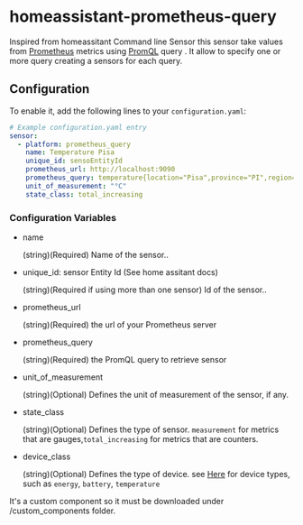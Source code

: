 # homeassistant-prometheus-query

Inspired from homeassitant Command line Sensor this sensor take values from [Prometheus](https://prometheus.io/) metrics using [PromQL](https://prometheus.io/docs/prometheus/latest/querying/basics/) query .  It allow to specify one or more query creating a sensors for each query.

## Configuration

To enable it, add the following lines to your `configuration.yaml`:

```yaml
# Example configuration.yaml entry
sensor:
  - platform: prometheus_query
    name: Temperature Pisa
    unique_id: sensoEntityId
    prometheus_url: http://localhost:9090
    prometheus_query: temperature{location="Pisa",province="PI",region="Tuscany"}
    unit_of_measurement: "°C"
    state_class: total_increasing
```

### Configuration Variables

- name
  
  (string)(Required) Name of the sensor..

- unique_id: sensor Entity Id (See home assitant docs)
  
  (string)(Required if using more than one sensor) Id of the sensor..

- prometheus_url
  
  (string)(Required) the url of your Prometheus server

- prometheus_query
  
  (string)(Required) the PromQL query to retrieve sensor 

- unit_of_measurement
  
  (string)(Optional) Defines the unit of measurement of the sensor, if any.

- state_class
  
  (string)(Optional) Defines the type of sensor. `measurement` for metrics that are gauges,`total_increasing` for metrics that are counters.

- device_class

  (string)(Optional) Defines the type of device. see [Here](https://github.com/home-assistant/core/blob/master/homeassistant/components/sensor/__init__.py) for device types, such as `energy`, `battery`, `temperature`


It's a custom component so it must be downloaded under /custom_components folder.
